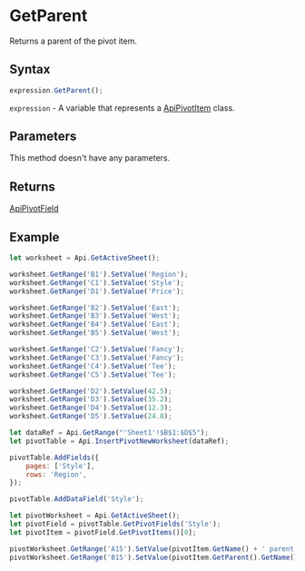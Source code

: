 # GetParent

Returns a parent of the pivot item.

## Syntax

```javascript
expression.GetParent();
```

`expression` - A variable that represents a [ApiPivotItem](../ApiPivotItem.md) class.

## Parameters

This method doesn't have any parameters.

## Returns

[ApiPivotField](../../ApiPivotField/ApiPivotField.md)

## Example



```javascript editor-xlsx
let worksheet = Api.GetActiveSheet();

worksheet.GetRange('B1').SetValue('Region');
worksheet.GetRange('C1').SetValue('Style');
worksheet.GetRange('D1').SetValue('Price');

worksheet.GetRange('B2').SetValue('East');
worksheet.GetRange('B3').SetValue('West');
worksheet.GetRange('B4').SetValue('East');
worksheet.GetRange('B5').SetValue('West');

worksheet.GetRange('C2').SetValue('Fancy');
worksheet.GetRange('C3').SetValue('Fancy');
worksheet.GetRange('C4').SetValue('Tee');
worksheet.GetRange('C5').SetValue('Tee');

worksheet.GetRange('D2').SetValue(42.5);
worksheet.GetRange('D3').SetValue(35.2);
worksheet.GetRange('D4').SetValue(12.3);
worksheet.GetRange('D5').SetValue(24.8);

let dataRef = Api.GetRange("'Sheet1'!$B$1:$D$5");
let pivotTable = Api.InsertPivotNewWorksheet(dataRef);

pivotTable.AddFields({
    pages: ['Style'],
    rows: 'Region',
});

pivotTable.AddDataField('Style');

let pivotWorksheet = Api.GetActiveSheet();
let pivotField = pivotTable.GetPivotFields('Style');
let pivotItem = pivotField.GetPivotItems()[0];

pivotWorksheet.GetRange('A15').SetValue(pivotItem.GetName() + ' parent:');
pivotWorksheet.GetRange('B15').SetValue(pivotItem.GetParent().GetName());

```
